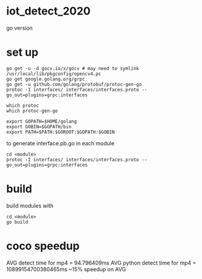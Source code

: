 # iot_detect_2020
go version

# set up
```
go get -u -d gocv.io/x/gocv # may need to symlink /usr/local/lib/pkgconfig/opencv4.pc
go get google.golang.org/grpc
go get -u github.com/golang/protobuf/protoc-gen-go
protoc -I interfaces/ interfaces/interfaces.proto --go_out=plugins=grpc:interfaces
```

```
which protoc
which protoc-gen-go

export GOPATH=$HOME/golang
export GOBIN=$GOPATH/bin
export PATH=$PATH:$GOROOT:$GOPATH:$GOBIN
```

to generate interface.pb.go in each module
```
cd <module>
protoc -I interfaces/ interfaces/interfaces.proto --go_out=plugins=grpc:interfaces
```

# build

build modules with
```
cd <module>
go build
```

# coco speedup
AVG detect time for mp4 = 94.796409ms
AVG python detect time for mp4 = 10899154700380465ms
~15% speedup on AVG
